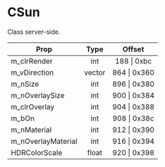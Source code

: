 # CSun

Class server-side.

|Prop|Type|Offset|
|---|:-:|:-:|
|m_clrRender|int|188 \| 0xbc|
|m_vDirection|vector|864 \| 0x360|
|m_nSize|int|896 \| 0x380|
|m_nOverlaySize|int|900 \| 0x384|
|m_clrOverlay|int|904 \| 0x388|
|m_bOn|int|908 \| 0x38c|
|m_nMaterial|int|912 \| 0x390|
|m_nOverlayMaterial|int|916 \| 0x394|
|HDRColorScale|float|920 \| 0x398|

